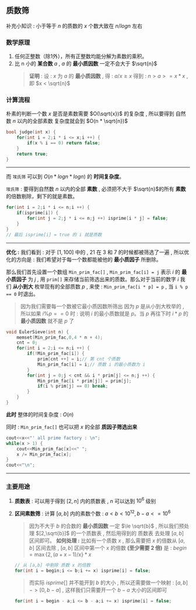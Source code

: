 #

## 质数筛

补充小知识 : 小于等于 $n$ 的质数的 $x$ 个数大致在 $n / logn$ 左右

### 数学原理

1. 任何正整数（除1外），所有正整数均能分解为素数的乘积。
2. 比 n 小的 **某合数** $a$ , $a$ 的 **最小质因数** 一定不会大于 $\sqrt{n}$
    > **证明** : 设 : $x$ 为 $a$ 的 **最小质因数** , 得 :
        $a / x \ge x$ 得到 : $n > a >= x * x$ , 即 $x < \sqrt{n}$

### 计算流程

朴素的判断一个数 $x$ 是否是素数需要 $O(\sqrt{x})$ 的复杂度 , 所以要得到 自然数 $n$ 以内的全部素数 复杂度就会到 $O(n * \sqrt{n})$

```cpp
bool judge(int x) {
    for(int i = 2;i * i <= x;i ++) {
        if(x % i == 0) return false;
    }
    return true;
}
```

---

而 `埃氏筛` 可以到 $O(n*logn*logn)$ 的 **时间复杂度**。

`埃氏筛` : 要得到自然数 $n$ 以内的全部 **素数** , 必须把不大于 $\sqrt{n}$的所有 **素数** 的倍数剔除，剩下的就是素数。

```cpp
for(int i = 2;i * i <= n;i ++) {
    if(isprime[i]) {
        for(int j = 2;j * i <= n;j ++) isprime[i * j] = false;
    }
}
// 最后 isprime[i] = true 的 i 就是质数
```

---

**优化 :**
我们看到 : 对于 $[1,100]$ 中的 , 21 在 3 和 7 的时候都被筛选了一遍 , 所以优化的方向是 : 我们希望对于每一个数都能被他的 **最小质因子** 所删除。

那么我们首先设置一个数组 `Min_prim_fac[]` , `Min_prim_fac[i] = j` 表示 $i$ 的 **最小质因子** 为 $j$ , 用 `prim[]` 来存储当前筛选出来的质数。那么对于当前的数字 $i$ 我们 **从小到大** 枚举现有的全部质数 $p$ , 来使 : `Min_prim_fac[i * p] = p` , 当 `i % p == 0` 时退出。

> 因为我们需要每一个数被它最小质因数所筛出
    因为 $p$ 是从小到大枚举的 , 所以如果 $i \% p == 0$ 时 : 说明 $i$ 的最小质数就是 $p$。当 $p$ 再往下时 $i * p$ 的 **最小质因数** 就不是 $p$ 了

```cpp
void EulerSieve(int n) {
    memset(Min_prim_fac,0,4 * n + 4);
    cnt = 0;
    for(int i = 2;i <= n;i ++) {
        if(!Min_prim_fac[i]) {
            prim[cnt ++] = i;// 第 cnt 个质数 
            Min_prim_fac[i] = i;// 质数 i 的最小质数为 i
        }
        for(int j = 0;j < cnt && i * prim[j] <= n;j ++) {
            Min_prim_fac[i * prim[j]] = prim[j];
            if(i % prim[j] == 0) break;
        }
    }
}
```

**此时** 整体的时间复杂度 : $O(n)$

同时 : `Min_prim_fac[]` 也可以把 $x$ 的全部 **质因子筛选出来**

```cpp
cout<<x<<"' all prime factory : \n";
while(x > 1) {
    cout<<Min_prim_fac[x]<<" ";
    x /= Min_prim_fac[x];
}
cout<<"\n";
```

---

### 主要用途

1. **质数表** : 可以用于得到 $[2,n]$ 内的质数表 , $n$ 可以达到 $10^6$ 级别
2. **区间素数筛** : 计算 $[a,b]$ 内的素数个数 : $a < b < 10^{12} , b - a <= 10^6$
   > 因为不大于 $b$ 的合数的 **最小质因数** 一定 $\le \sqrt{b}$ , 所以我们预处理 $[2,\sqrt{b}]$ 的一个质数表 , 然后用得到的 质数表 去处理 $[a,b]$ 区间即可。
   > **如何处理 :**
   > 比如有一个质数 $x$ , 那么需要把 $x$ 的倍数从 $[a,b]$ 区间去除 , $[a,b]$ 区间中第一个 $x$ 的倍数 **(至少需要 2 倍)** 是 :
   $begin = \max\{2,(a + x - 1) / x\} * x$

   ```cpp
   // 从 [a,b] 中剔除 质数 x 的倍数
   for(int i = begin;i <= b;i += x) isprime[i] = false;
   ```

   > 而实际 $isprime[]$ 并不能开到 $b$ 的大小 , 所以还需要做一个映射 : $[a,b] -> [0,b-a]$ , 这样我们只需要开一个 $b-a$ 大小的区间即可

   ```cpp
   for(int i = begin - a;i <= b - a;i += x) isprime[i] = false;
   ```
